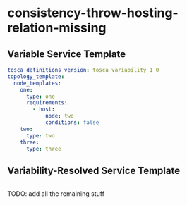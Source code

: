 # consistency-throw-hosting-relation-missing



## Variable Service Template

```yaml linenums="1"
tosca_definitions_version: tosca_variability_1_0
topology_template:
  node_templates:
    one:
      type: one
      requirements:
        - host:
            node: two
            conditions: false
    two:
      type: two
    three:
      type: three

```



## Variability-Resolved Service Template

```yaml linenums="1"

```


TODO: add all the remaining stuff
